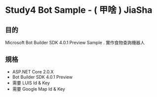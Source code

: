 # Study4 Bot Sample - ( 甲啥 ) JiaSha

## 目的

Microsoft Bot Builder SDK 4.0.1 Preview Sample .
實作食物查詢機器人

## 規格

* ASP.NET Core 2.0.X
* Bot Builder SDK 4.0.1 Preview
* 需要 LUIS Id & Key
* 需要 Google Map Id & Key
